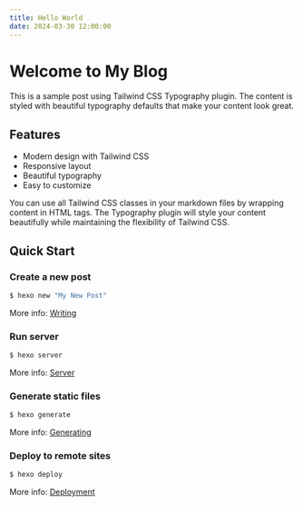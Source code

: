 ```yaml
---
title: Hello World
date: 2024-03-30 12:00:00
---
```


<div class="prose lg:prose-xl mx-auto">
  <h1 class="text-4xl font-bold text-gray-900 mb-8">Welcome to My Blog</h1>
  
  <p class="text-lg text-gray-700 mb-4">
    This is a sample post using Tailwind CSS Typography plugin. The content is styled
    with beautiful typography defaults that make your content look great.
  </p>

  <div class="bg-gray-100 p-6 rounded-lg shadow-md mb-6">
    <h2 class="text-2xl font-semibold text-gray-800 mb-4">Features</h2>
    <ul class="list-disc list-inside space-y-2">
      <li>Modern design with Tailwind CSS</li>
      <li>Responsive layout</li>
      <li>Beautiful typography</li>
      <li>Easy to customize</li>
    </ul>
  </div>

  <p class="text-lg text-gray-700">
    You can use all Tailwind CSS classes in your markdown files by wrapping content
    in HTML tags. The Typography plugin will style your content beautifully while
    maintaining the flexibility of Tailwind CSS.
  </p>
</div>

## Quick Start

### Create a new post

```bash
$ hexo new "My New Post"
```

More info: [Writing](https://hexo.io/docs/writing.html)

### Run server

```bash
$ hexo server
```

More info: [Server](https://hexo.io/docs/server.html)

### Generate static files

```bash
$ hexo generate
```

More info: [Generating](https://hexo.io/docs/generating.html)

### Deploy to remote sites

```bash
$ hexo deploy
```

More info: [Deployment](https://hexo.io/docs/one-command-deployment.html)
